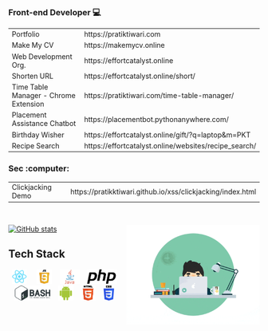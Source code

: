 ### Front-end Developer  :computer:
<table>
  <tr>
    <td>Portfolio</td>
    <td>https://pratiktiwari.com</td>
  </tr>
  <tr>
    <td>Make My CV</td>
    <td>https://makemycv.online</td>
  </tr>
  <tr>
    <td>Web Development Org.</td>
    <td>https://effortcatalyst.online</td>
  </tr>
  <tr>
    <td>Shorten URL</td>
    <td>https://effortcatalyst.online/short/</td>
  </tr>
  <tr>
    <td>Time Table Manager - Chrome Extension</td>
    <td>https://pratiktiwari.com/time-table-manager/</td>
  </tr>
  <tr>
    <td>Placement Assistance Chatbot</td>
    <td>https://placementbot.pythonanywhere.com/</td>
  </tr>
  <tr>
    <td>Birthday Wisher</td>
    <td>https://effortcatalyst.online/gift/?q=laptop&m=PKT</td>
  </tr>
  <tr>
    <td>Recipe Search</td>
    <td>https://effortcatalyst.online/websites/recipe_search/</td>
  </tr>
</table>
<h3>Sec :computer: </h3>  
<table>
  <tr>
    <td>Clickjacking Demo</td>
    <td>https://pratikktiwari.github.io/xss/clickjacking/index.html</td>
  </tr>
 </table>
  <br/>
  
  
  [![GitHub stats](https://github-readme-stats.vercel.app/api?username=pratikktiwari)](https://pratiktiwari.com/)
  <img src="https://raw.githubusercontent.com/pratikktiwari/pratikktiwari/main/logos/coding-comp.gif" align="right" height="200px"/>
## Tech Stack
<!--Images-->
<p align="center">
  <img src="https://raw.githubusercontent.com/pratikktiwari/pratikktiwari/main/logos/logo192.png" height="30px"/>  &nbsp;&nbsp;&nbsp;
  <img src="https://raw.githubusercontent.com/pratikktiwari/pratikktiwari/main/logos/javascript.png" height="30px"/>&nbsp;&nbsp;&nbsp;
  <img src="https://raw.githubusercontent.com/pratikktiwari/pratikktiwari/main/logos/java.webp" height="30px"/>&nbsp;&nbsp;&nbsp;
  <img src="https://raw.githubusercontent.com/pratikktiwari/pratikktiwari/main/logos/php-logo.svg" height="30px"/>&nbsp;&nbsp;&nbsp;
  <img src="https://raw.githubusercontent.com/pratikktiwari/pratikktiwari/main/logos/bash.png"  height="30px"/>&nbsp;&nbsp;&nbsp;
  <img src="https://raw.githubusercontent.com/pratikktiwari/pratikktiwari/main/logos/android.png" height="30px"/>&nbsp;&nbsp;&nbsp;
  <img src="https://raw.githubusercontent.com/pratikktiwari/pratikktiwari/main/logos/html.png" height="30px"/>&nbsp;&nbsp;&nbsp;
  <img src="https://raw.githubusercontent.com/pratikktiwari/pratikktiwari/main/logos/CSS.svg" height="30px"/>&nbsp;&nbsp;&nbsp;
</p>
<!--
**pratikktiwari/pratikktiwari** is a ✨ _special_ ✨ repository because its `README.md` (this file) appears on your GitHub profile.

Here are some ideas to get you started:

- 🔭 I’m currently working on ...
- 🌱 I’m currently learning ...
- 👯 I’m looking to collaborate on ...
- 🤔 I’m looking for help with ...
- 💬 Ask me about ...
- 📫 How to reach me: ...
- 😄 Pronouns: ...
- ⚡ Fun fact: ...
-->
